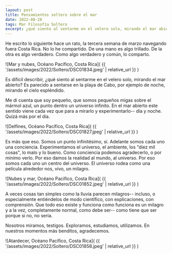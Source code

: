 ```yaml
---
layout: post
title: Pensamientos soltero sobre el mar
date: 2022-08-28
tags: Mar Filosofía Soltero
excerpt: ¿qué siento al sentarme en el velero solo, mirando el mar abierto?
---
```


He escrito lo siguiente hace un rato, la tercera semana de marzo navegando
fuera Costa Rica. No lo he compartido. De una mano es algo trillado. De la otra
es algo verdadero. Como algo verdadero y común, lo comparto.

![Mar y nubes, Océano Pacífico, Costa Rica](
  {{ '/assets/images/2022/Soltero/DSC01834.jpeg' | relative_url }}
)

Es difícil describir, ¿qué siento al sentarme en el velero solo, mirando el
mar abierto? Es parecido a sentarse en la playa de Cabo, por ejemplo de noche,
mirando el cielo espléndido.

Me di cuenta que soy pequeño, que somos pequeños migas sobre el mármol
azul, un punto dentro un universo infinito. En el mar abierto este sentido
viene cada vez que para a mirarlo y experimentarlo-- día y noche. Quizá más por
el día.

![Delfines, Océano Pacífico, Costa Rica](
  {{ '/assets/images/2022/Soltero/DSC01827.jpeg' | relative_url }}
)

Es más que eso. Somos un punto infinitésimo, sí. Adelante somos cada uno una
conciencia. Experimentamos el universo, el ambiente, los "diez mil cosas", lo
malo y lo bueno. Como conciencia podemos agradecerlo, o por mínimo verlo.
Por eso damos la realidad al mundo, al universo. Por eso somos cada uno un
centro del universo. El universo rodea como una película alrededor nos,
vivo, un milagro.

![Nubes y mar, Océano Pacífico, Costa Rica](
  {{ '/assets/images/2022/Soltero/DSC01852.jpeg' | relative_url }}
)

A veces cosas tan simples como la lluvia parecen milagros-- incluso, o
especialmente entiéndelos de modo científico, con explicaciones, con
comprensión. Que todo eso existe y funciona como funciona es un milagro y a la
vez, completamente normal, como debe ser-- como tiene que ser porque si no, no
sería.

Nosotros miramos, testigos. Exploramos, estudiamos, utilizamos. En nuestros
momentos más benditos, agradecemos.

![Atardecer, Océano Pacífico, Costa Rica](
  {{ '/assets/images/2022/Soltero/DSC01858.jpeg' | relative_url }}
)


